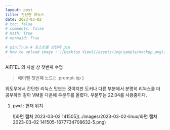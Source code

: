 ```yaml
---
layout: post
title: 간단한 리눅스
date: 2023-03-02
# toc: false
# comments: false
# math: True
# mermaid: True 

# pin:True # 포스트를 상단에 pin
# how to upload image : ![Desktop View](/assets/img/sample/mockup.png){: width="700" height="400" }{: .left }
---
```






AIFFEL 의 사실 상 첫번째 수업

> 에이펠 첫번째 노드{: .prompt-tip }



위도우에서 간단한 리눅스 맛보는 것이지만 도커나 다른 부분에서 분명히 리눅스를 더 공부하러 같아 VM을 다운해 우분투를 올렸다.  우분투는 22.04를 사용중이다.



1. pwd : 현재 위치

   ![화면 캡처 2023-03-02 141505](../images/2023-03-02-linux/화면 캡처 2023-03-02 141505-1677734708632-5.png)
